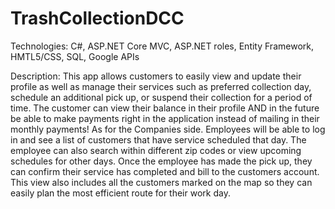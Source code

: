# TrashCollectionDCC

Technologies: C#, ASP.NET Core MVC, ASP.NET roles, Entity Framework, HMTL5/CSS, SQL, Google APIs

Description: This app allows customers to easily view and update their profile as well as manage their services such as preferred collection day, schedule an additional pick up, or suspend their collection for a period of time. The customer can view their balance in their profile AND in the future be able to make payments right in the application instead of mailing in their monthly payments!
As for the Companies side. Employees will be able to log in and see a list of customers that have service scheduled that day. The employee can also search within different zip codes or view upcoming schedules for other days. Once the employee has made the pick up, they can confirm their service has completed and bill to the customers account.  This view also includes all the customers marked on the map so they can easily plan the most efficient route for their work day. 
